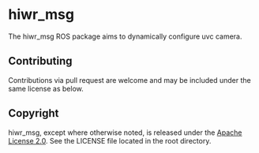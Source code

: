 hiwr\_msg
===============================================
 
The hiwr\_msg ROS package aims to dynamically configure uvc camera.

Contributing
----------------------

Contributions via pull request are welcome and may be included under the
same license as below.

Copyright
----------------------

hiwr\_msg, except where otherwise noted, is released under the
[Apache License 2.0](http://www.apache.org/licenses/LICENSE-2.0.html).
See the LICENSE file located in the root directory.